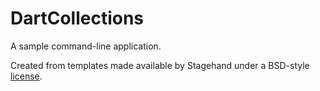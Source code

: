 # DartCollections

A sample command-line application.

Created from templates made available by Stagehand under a BSD-style
[license](https://github.com/dart-lang/stagehand/blob/master/LICENSE).
